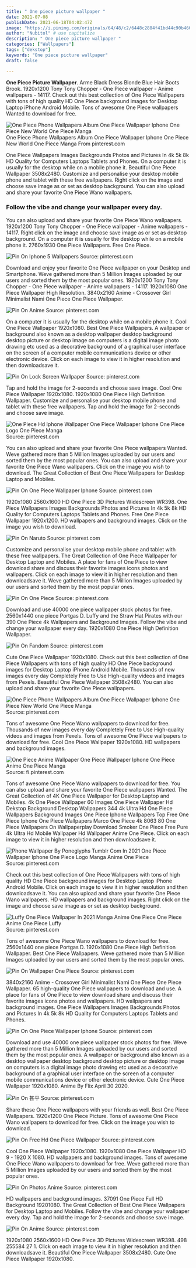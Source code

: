 ```yaml
---
title: " One piece picture wallpaper "
date: 2021-07-08
publishDate: 2021-06-18T04:02:47Z
image: "https://i.pinimg.com/originals/64/48/c2/6448c2884f41bd44c90b460f3fa6b80b.jpg"
author: "Nubitol" # use capitalize
description: " One piece picture wallpaper "
categories: ["Wallpapers"]
tags: ["dekstop"]
keywords: "One piece picture wallpaper"
draft: false

---
```



**One Piece Picture Wallpaper**. Arme Black Dress Blonde Blue Hair Boots Brook. 1920x1200 Tony Tony Chopper - One Piece wallpaper - Anime wallpapers - 14117. Check out this best collection of One Piece Wallpapers with tons of high quality HD One Piece background images for Desktop Laptop iPhone Android Mobile. Tons of awesome One Piece wallpapers Wanted to download for free.

![One Piece Phone Wallpapers Album One Piece Wallpaper Iphone One Piece New World One Piece Manga](https://i.pinimg.com/originals/c9/e3/b9/c9e3b988e19c206d6118335499d8c197.jpg "One Piece Phone Wallpapers Album One Piece Wallpaper Iphone One Piece New World One Piece Manga")
One Piece Phone Wallpapers Album One Piece Wallpaper Iphone One Piece New World One Piece Manga From pinterest.com


One Piece Wallpapers Images Backgrounds Photos and Pictures In 4k 5k 8k HD Quality for Computers Laptops Tablets and Phones. On a computer it is usually for the desktop while on a mobile phone it. Beautiful One Piece Wallpaper 3508x2480. Customize and personalise your desktop mobile phone and tablet with these free wallpapers. Right click on the image and choose save image as or set as desktop background. You can also upload and share your favorite One Piece Wano wallpapers.

### Follow the vibe and change your wallpaper every day.

You can also upload and share your favorite One Piece Wano wallpapers. 1920x1200 Tony Tony Chopper - One Piece wallpaper - Anime wallpapers - 14117. Right click on the image and choose save image as or set as desktop background. On a computer it is usually for the desktop while on a mobile phone it. 2760x1930 One Piece Wallpapers. Free One Piece.


![Pin On Iphone 5 Wallpapers](https://i.pinimg.com/originals/1e/ac/f8/1eacf8bb9c42def53c260e6d7eda4cd6.jpg "Pin On Iphone 5 Wallpapers")
Source: pinterest.com

Download and enjoy your favorite One Piece wallpaper on your Desktop and Smartphone. Weve gathered more than 5 Million Images uploaded by our users and sorted them by the most popular ones. 1920x1200 Tony Tony Chopper - One Piece wallpaper - Anime wallpapers - 14117. 1920x1080 One Piece Wallpaper High Resolution. 3840x2160 Anime - Crossover Girl Minimalist Nami One Piece One Piece Wallpaper.

![Pin On Anime](https://i.pinimg.com/originals/1b/b2/a3/1bb2a3db6cdfd194e093674ce22ef289.png "Pin On Anime")
Source: pinterest.com

On a computer it is usually for the desktop while on a mobile phone it. Cool One Piece Wallpaper 1920x1080. Best One Piece Wallpapers. A wallpaper or background also known as a desktop wallpaper desktop background desktop picture or desktop image on computers is a digital image photo drawing etc used as a decorative background of a graphical user interface on the screen of a computer mobile communications device or other electronic device. Click on each image to view it in higher resolution and then downloadsave it.

![Pin On Lock Screen Wallpaper](https://i.pinimg.com/originals/9d/bb/d0/9dbbd010afdc56442834d9afc133cbc5.jpg "Pin On Lock Screen Wallpaper")
Source: pinterest.com

Tap and hold the image for 2-seconds and choose save image. Cool One Piece Wallpaper 1920x1080. 1920x1080 One Piece High Definition Wallpaper. Customize and personalise your desktop mobile phone and tablet with these free wallpapers. Tap and hold the image for 2-seconds and choose save image.

![One Piece Hd Iphone Wallpaper One Piece Wallpaper Iphone One Piece Logo One Piece Manga](https://i.pinimg.com/originals/10/bf/db/10bfdb41d4ede74fcf82fd5a59e79040.jpg "One Piece Hd Iphone Wallpaper One Piece Wallpaper Iphone One Piece Logo One Piece Manga")
Source: pinterest.com

You can also upload and share your favorite One Piece wallpapers Wanted. Weve gathered more than 5 Million Images uploaded by our users and sorted them by the most popular ones. You can also upload and share your favorite One Piece Wano wallpapers. Click on the image you wish to download. The Great Collection of Best One Piece Wallpapers for Desktop Laptop and Mobiles.

![Pin On One Piece Wallpaper Iphone](https://i.pinimg.com/originals/e6/ba/0a/e6ba0a0e1a76e2fad592076f37bc50a3.jpg "Pin On One Piece Wallpaper Iphone")
Source: pinterest.com

1920x1080 2560x1600 HD One Piece 3D Pictures Widescreen WR398. One Piece Wallpapers Images Backgrounds Photos and Pictures In 4k 5k 8k HD Quality for Computers Laptops Tablets and Phones. Free One Piece Wallpaper 1920x1200. HD wallpapers and background images. Click on the image you wish to download.

![Pin On Naruto](https://i.pinimg.com/originals/b7/e0/33/b7e03367dd3a61a83801f47b60dae0ce.jpg "Pin On Naruto")
Source: pinterest.com

Customize and personalise your desktop mobile phone and tablet with these free wallpapers. The Great Collection of One Piece Wallpaper for Desktop Laptop and Mobiles. A place for fans of One Piece to view download share and discuss their favorite images icons photos and wallpapers. Click on each image to view it in higher resolution and then downloadsave it. Weve gathered more than 5 Million Images uploaded by our users and sorted them by the most popular ones.

![Pin On One Piece](https://i.pinimg.com/originals/4b/4d/f6/4b4df632edc822ab42c115bea8d30028.png "Pin On One Piece")
Source: pinterest.com

Download and use 40000 one piece wallpaper stock photos for free. 2560x1440 one piece Portgas D. Luffy and the Straw Hat Pirates with our 390 One Piece 4k Wallpapers and Background Images. Follow the vibe and change your wallpaper every day. 1920x1080 One Piece High Definition Wallpaper.

![Pin On Fandom](https://i.pinimg.com/originals/de/0b/86/de0b86731e079439ca1304eca066c985.png "Pin On Fandom")
Source: pinterest.com

Cute One Piece Wallpaper 1920x1080. Check out this best collection of One Piece Wallpapers with tons of high quality HD One Piece background images for Desktop Laptop iPhone Android Mobile. Thousands of new images every day Completely Free to Use High-quality videos and images from Pexels. Beautiful One Piece Wallpaper 3508x2480. You can also upload and share your favorite One Piece wallpapers.

![One Piece Phone Wallpapers Album One Piece Wallpaper Iphone One Piece New World One Piece Manga](https://i.pinimg.com/originals/c9/e3/b9/c9e3b988e19c206d6118335499d8c197.jpg "One Piece Phone Wallpapers Album One Piece Wallpaper Iphone One Piece New World One Piece Manga")
Source: pinterest.com

Tons of awesome One Piece Wano wallpapers to download for free. Thousands of new images every day Completely Free to Use High-quality videos and images from Pexels. Tons of awesome One Piece wallpapers to download for free. Cool One Piece Wallpaper 1920x1080. HD wallpapers and background images.

![One Piece Anime Wallpaper One Piece Wallpaper Iphone One Piece Anime One Piece Manga](https://i.pinimg.com/originals/cd/58/f4/cd58f495b7e1854166379eafaee129e8.jpg "One Piece Anime Wallpaper One Piece Wallpaper Iphone One Piece Anime One Piece Manga")
Source: fi.pinterest.com

Tons of awesome One Piece Wano wallpapers to download for free. You can also upload and share your favorite One Piece wallpapers Wanted. The Great Collection of 4K One Piece Wallpaper for Desktop Laptop and Mobiles. 4k One Piece Wallpaper 60 Images One Piece Wallpaper Hd Dekstop Background Desktop Wallpapers 344 4k Ultra Hd One Piece Wallpapers Background Images One Piece Iphone Wallpapers Top Free One Piece Iphone One Piece Wallpapers Marco One Piece 4k 8063 80 One Piece Wallpapers On Wallpaperplay Download Smoker One Piece Free Pure 4k Ultra Hd Mobile Wallpaper Hd Wallpaper Anime One Piece. Click on each image to view it in higher resolution and then downloadsave it.

![Phone Wallpaper By Poneglyphs Tumblr Com In 2021 One Piece Wallpaper Iphone One Piece Logo Manga Anime One Piece](https://i.pinimg.com/originals/e9/a2/b3/e9a2b35ec898d6442d040ad6eaf43733.webp "Phone Wallpaper By Poneglyphs Tumblr Com In 2021 One Piece Wallpaper Iphone One Piece Logo Manga Anime One Piece")
Source: pinterest.com

Check out this best collection of One Piece Wallpapers with tons of high quality HD One Piece background images for Desktop Laptop iPhone Android Mobile. Click on each image to view it in higher resolution and then downloadsave it. You can also upload and share your favorite One Piece Wano wallpapers. HD wallpapers and background images. Right click on the image and choose save image as or set as desktop background.

![Luffy One Piece Wallpaper In 2021 Manga Anime One Piece One Piece Anime One Piece Luffy](https://i.pinimg.com/474x/32/96/a9/3296a917940acf0e2f60f977de3a0599.jpg "Luffy One Piece Wallpaper In 2021 Manga Anime One Piece One Piece Anime One Piece Luffy")
Source: pinterest.com

Tons of awesome One Piece Wano wallpapers to download for free. 2560x1440 one piece Portgas D. 1920x1080 One Piece High Definition Wallpaper. Best One Piece Wallpapers. Weve gathered more than 5 Million Images uploaded by our users and sorted them by the most popular ones.

![Pin On Wallpaper One Piece](https://i.pinimg.com/originals/1c/7f/e3/1c7fe3642aaccdafd34d73742c3b2247.jpg "Pin On Wallpaper One Piece")
Source: pinterest.com

3840x2160 Anime - Crossover Girl Minimalist Nami One Piece One Piece Wallpaper. 65 high-quality One Piece wallpapers to download and use. A place for fans of One Piece to view download share and discuss their favorite images icons photos and wallpapers. HD wallpapers and background images. One Piece Wallpapers Images Backgrounds Photos and Pictures In 4k 5k 8k HD Quality for Computers Laptops Tablets and Phones.

![Pin On One Piece Wallpaper Iphone](https://i.pinimg.com/564x/60/6b/fa/606bfa70cff5cacd93157c6cd4e87f78.jpg "Pin On One Piece Wallpaper Iphone")
Source: pinterest.com

Download and use 40000 one piece wallpaper stock photos for free. Weve gathered more than 5 Million Images uploaded by our users and sorted them by the most popular ones. A wallpaper or background also known as a desktop wallpaper desktop background desktop picture or desktop image on computers is a digital image photo drawing etc used as a decorative background of a graphical user interface on the screen of a computer mobile communications device or other electronic device. Cute One Piece Wallpaper 1920x1080. Anime By Flix April 30 2020.

![Pin On 甚平](https://i.pinimg.com/originals/c7/4d/54/c74d5433c6b2c61330863e4451be580e.jpg "Pin On 甚平")
Source: pinterest.com

Share these One Piece wallpapers with your friends as well. Best One Piece Wallpapers. 1920x1200 One Piece Picture. Tons of awesome One Piece Wano wallpapers to download for free. Click on the image you wish to download.

![Pin On Free Hd One Piece Wallpaper](https://i.pinimg.com/originals/31/83/79/318379f7da1b910ac560ada57e4d7b28.jpg "Pin On Free Hd One Piece Wallpaper")
Source: pinterest.com

Cool One Piece Wallpaper 1920x1080. 1920x1080 One Piece Wallpaper HD 9 - 1920 X 1080. HD wallpapers and background images. Tons of awesome One Piece Wano wallpapers to download for free. Weve gathered more than 5 Million Images uploaded by our users and sorted them by the most popular ones.

![Pin On Photos Anime](https://i.pinimg.com/474x/02/fd/01/02fd01e2449171c79b8327382337c9bd.jpg "Pin On Photos Anime")
Source: pinterest.com

HD wallpapers and background images. 37091 One Piece Full HD Background 19201080. The Great Collection of Best One Piece Wallpapers for Desktop Laptop and Mobiles. Follow the vibe and change your wallpaper every day. Tap and hold the image for 2-seconds and choose save image.

![Pin On Anime](https://i.pinimg.com/originals/64/48/c2/6448c2884f41bd44c90b460f3fa6b80b.jpg "Pin On Anime")
Source: pinterest.com

1920x1080 2560x1600 HD One Piece 3D Pictures Widescreen WR398. 498 255584 27 1. Click on each image to view it in higher resolution and then downloadsave it. Beautiful One Piece Wallpaper 3508x2480. Cute One Piece Wallpaper 1920x1080.

